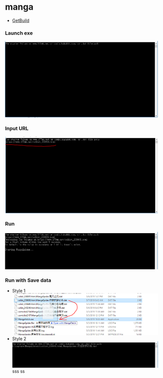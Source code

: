 # manga
- [GetBuild](https://github.com/thinwu/manga/releases)
### Launch exe
![launch](https://github.com/thinwu/documents/blob/master/manga/screenshots/1.PNG)
### Input URL
![Input URL](https://github.com/thinwu/documents/blob/master/manga/screenshots/2.PNG)
### Run
![Run](https://github.com/thinwu/documents/blob/master/manga/screenshots/3.PNG)

### Run with Save data
- Style 1
![Run with Save data 1](https://github.com/thinwu/documents/blob/master/manga/screenshots/1-1.PNG)
- Style 2
![Run with Save data 2](https://github.com/thinwu/documents/blob/master/manga/screenshots/1-2.PNG)
sss
ss
